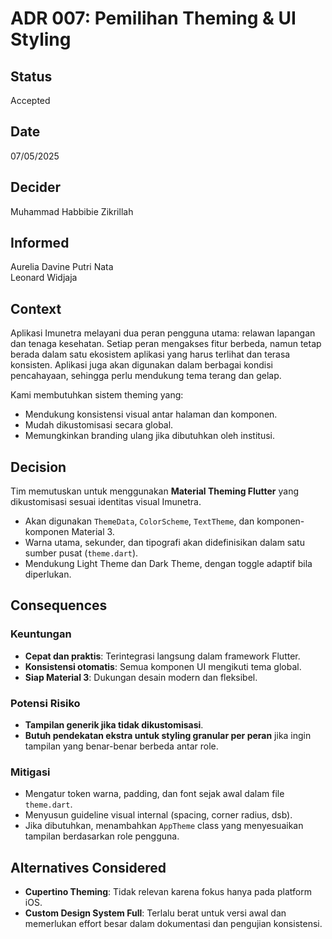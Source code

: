 # ADR 007: Pemilihan Theming & UI Styling

## Status
Accepted

## Date
07/05/2025

## Decider 
Muhammad Habbibie Zikrillah  

## Informed
Aurelia Davine Putri Nata  
Leonard Widjaja

## Context

Aplikasi Imunetra melayani dua peran pengguna utama: relawan lapangan dan tenaga kesehatan. Setiap peran mengakses fitur berbeda, namun tetap berada dalam satu ekosistem aplikasi yang harus terlihat dan terasa konsisten. Aplikasi juga akan digunakan dalam berbagai kondisi pencahayaan, sehingga perlu mendukung tema terang dan gelap.

Kami membutuhkan sistem theming yang:

- Mendukung konsistensi visual antar halaman dan komponen.
- Mudah dikustomisasi secara global.
- Memungkinkan branding ulang jika dibutuhkan oleh institusi.

## Decision

Tim memutuskan untuk menggunakan **Material Theming Flutter** yang dikustomisasi sesuai identitas visual Imunetra.

- Akan digunakan `ThemeData`, `ColorScheme`, `TextTheme`, dan komponen-komponen Material 3.
- Warna utama, sekunder, dan tipografi akan didefinisikan dalam satu sumber pusat (`theme.dart`).
- Mendukung Light Theme dan Dark Theme, dengan toggle adaptif bila diperlukan.

## Consequences

### Keuntungan

- **Cepat dan praktis**: Terintegrasi langsung dalam framework Flutter.
- **Konsistensi otomatis**: Semua komponen UI mengikuti tema global.
- **Siap Material 3**: Dukungan desain modern dan fleksibel.

### Potensi Risiko

- **Tampilan generik jika tidak dikustomisasi**.
- **Butuh pendekatan ekstra untuk styling granular per peran** jika ingin tampilan yang benar-benar berbeda antar role.

### Mitigasi

- Mengatur token warna, padding, dan font sejak awal dalam file `theme.dart`.
- Menyusun guideline visual internal (spacing, corner radius, dsb).
- Jika dibutuhkan, menambahkan `AppTheme` class yang menyesuaikan tampilan berdasarkan role pengguna.

## Alternatives Considered

- **Cupertino Theming**: Tidak relevan karena fokus hanya pada platform iOS.
- **Custom Design System Full**: Terlalu berat untuk versi awal dan memerlukan effort besar dalam dokumentasi dan pengujian konsistensi.
